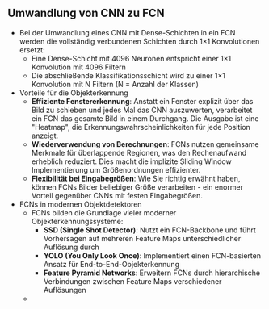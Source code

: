 
## Umwandlung von CNN zu FCN
- Bei der Umwandlung eines CNN mit Dense-Schichten in ein FCN werden die vollständig verbundenen Schichten durch 1×1 Konvolutionen ersetzt:
	- Eine Dense-Schicht mit 4096 Neuronen entspricht einer 1×1 Konvolution mit 4096 Filtern
	- Die abschließende Klassifikationsschicht wird zu einer 1×1 Konvolution mit N Filtern (N = Anzahl der Klassen)
- Vorteile für die Objekterkennung
	- **Effiziente Fenstererkennung**: Anstatt ein Fenster explizit über das Bild zu schieben und jedes Mal das CNN auszuwerten, verarbeitet ein FCN das gesamte Bild in einem Durchgang. Die Ausgabe ist eine "Heatmap", die Erkennungswahrscheinlichkeiten für jede Position anzeigt.
	- **Wiederverwendung von Berechnungen**: FCNs nutzen gemeinsame Merkmale für überlappende Regionen, was den Rechenaufwand erheblich reduziert. Dies macht die implizite Sliding Window Implementierung um Größenordnungen effizienter.
	- **Flexibilität bei Eingabegrößen**: Wie Sie richtig erwähnt haben, können FCNs Bilder beliebiger Größe verarbeiten - ein enormer Vorteil gegenüber CNNs mit festen Eingabegrößen.
- FCNs in modernen Objektdetektoren
	- FCNs bilden die Grundlage vieler moderner Objekterkennungssysteme:
		- **SSD (Single Shot Detector)**: Nutzt ein FCN-Backbone und führt Vorhersagen auf mehreren Feature Maps unterschiedlicher Auflösung durch
		- **YOLO (You Only Look Once)**: Implementiert einen FCN-basierten Ansatz für End-to-End-Objekterkennung
		- **Feature Pyramid Networks**: Erweitern FCNs durch hierarchische Verbindungen zwischen Feature Maps verschiedener Auflösungen
	- 